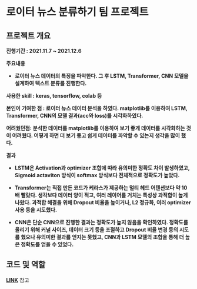 # 로이터 뉴스 분류하기 팀 프로젝트

## 프로젝트 개요

**진행기간 : 2021.11.7 ~ 2021.12.6**
 
**주요내용**
 
- **로이터 뉴스 데이터의 특징을 파악한다. 그 후 LSTM, Transformer, CNN 모델을 설계하여 텍스트 분류를 진행한다.**

**사용한 skill : keras, tensorflow, colab 등**

**본인이 기여한 점 : 로이터 뉴스 데이터 분석을 하였다. matplotlib를 이용하여 LSTM, Transformer, CNN의 모델 결과(acc와 loss)를 시각화하였다.**

**어려웠던점: 분석한 데이터를 matplotlib를 이용하여 보기 좋게 데이터를 시각화하는 것이 어려웠다. 어떻게 하면 더 보기 좋고 쉽게 데이터를 파악할 수 있는지 생각을 많이 했다.**

**결과**
- **LSTM은 Activation과 optimizer 조합에 따라 유의미한 정확도 차이 발생하였고, Sigmoid actaviton 방식이 softmax 방식보다 전체적으로 정확도가 높았다.**

- **Transformer는 직접 만든 코드가 케라스가 제공하는 멀티 헤드 어텐션보다 약 10배 빨랐다. 생각보다 데이터 양이 적고, 여러 레이어를 거치는 특성상 과적합이 높게 나왔다. 과적합 해결을 위해 Dropout 비율을 높이거나, L2 정규화, 여러 optimizer 사용 등을 시도했다.**

- **CNN은 단순 CNN으로 진행한 결과는 정확도가 높지 않음을 확인하였다. 정확도를 올리기 위해 커널 사이즈, 데이터 크기 등을 조절하고 Dropout 비율 변경 등의 시도를 했으나 유의미한 결과를 얻지는 못했고, CNN과 LSTM 모델의 조합을 통해 더 높은 정확도를 얻을 수 있었다.**


## 코드 및 역할

[**LINK**](https://github.com/cautus01/Reuters_News_Classification/blob/main/Reuters%20News%20Classification.py) 참고
